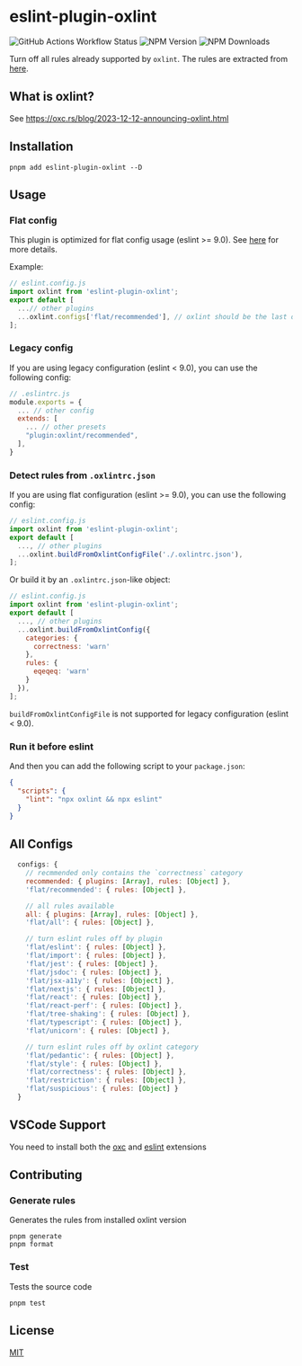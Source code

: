 # eslint-plugin-oxlint

![GitHub Actions Workflow Status](https://img.shields.io/github/actions/workflow/status/oxc-project/eslint-plugin-oxlint/.github%2Fworkflows%2Ftest.yml?branch=main)
![NPM Version](https://img.shields.io/npm/v/eslint-plugin-oxlint) ![NPM Downloads](https://img.shields.io/npm/dm/eslint-plugin-oxlint)

Turn off all rules already supported by `oxlint`. The rules are extracted from [here](https://github.com/oxc-project/oxc/blob/main/crates/oxc_linter/src/rules.rs).

## What is oxlint?

See https://oxc.rs/blog/2023-12-12-announcing-oxlint.html

## Installation

```shell
pnpm add eslint-plugin-oxlint --D
```

## Usage

### Flat config

This plugin is optimized for flat config usage (eslint >= 9.0). See [here](https://eslint.org/docs/latest/use/configure/configuration-files-new) for more details.

Example:

```js
// eslint.config.js
import oxlint from 'eslint-plugin-oxlint';
export default [
  ...// other plugins
  ...oxlint.configs['flat/recommended'], // oxlint should be the last one
];
```

### Legacy config

If you are using legacy configuration (eslint < 9.0), you can use the following config:

```js
// .eslintrc.js
module.exports = {
  ... // other config
  extends: [
    ... // other presets
    "plugin:oxlint/recommended",
  ],
}
```

### Detect rules from `.oxlintrc.json`

If you are using flat configuration (eslint >= 9.0), you can use the following config:

```js
// eslint.config.js
import oxlint from 'eslint-plugin-oxlint';
export default [
  ..., // other plugins
  ...oxlint.buildFromOxlintConfigFile('./.oxlintrc.json'),
];
```

Or build it by an `.oxlintrc.json`-like object:

```js
// eslint.config.js
import oxlint from 'eslint-plugin-oxlint';
export default [
  ..., // other plugins
  ...oxlint.buildFromOxlintConfig({
    categories: {
      correctness: 'warn'
    },
    rules: {
      eqeqeq: 'warn'
    }
  }),
];
```

`buildFromOxlintConfigFile` is not supported for legacy configuration (eslint < 9.0).

### Run it before eslint

And then you can add the following script to your `package.json`:

```json
{
  "scripts": {
    "lint": "npx oxlint && npx eslint"
  }
}
```

## All Configs

```js
  configs: {
    // recmmended only contains the `correctness` category
    recommended: { plugins: [Array], rules: [Object] },
    'flat/recommended': { rules: [Object] },

    // all rules available
    all: { plugins: [Array], rules: [Object] },
    'flat/all': { rules: [Object] },

    // turn eslint rules off by plugin
    'flat/eslint': { rules: [Object] },
    'flat/import': { rules: [Object] },
    'flat/jest': { rules: [Object] },
    'flat/jsdoc': { rules: [Object] },
    'flat/jsx-a11y': { rules: [Object] },
    'flat/nextjs': { rules: [Object] },
    'flat/react': { rules: [Object] },
    'flat/react-perf': { rules: [Object] },
    'flat/tree-shaking': { rules: [Object] },
    'flat/typescript': { rules: [Object] },
    'flat/unicorn': { rules: [Object] },

    // turn eslint rules off by oxlint category
    'flat/pedantic': { rules: [Object] },
    'flat/style': { rules: [Object] },
    'flat/correctness': { rules: [Object] },
    'flat/restriction': { rules: [Object] },
    'flat/suspicious': { rules: [Object] }
  }
```

## VSCode Support

You need to install both the [oxc](https://marketplace.visualstudio.com/items?itemName=oxc.oxc-vscode) and [eslint](https://marketplace.visualstudio.com/items?itemName=dbaeumer.vscode-eslint) extensions

## Contributing

### Generate rules

Generates the rules from installed oxlint version

```shell
pnpm generate
pnpm format
```

### Test

Tests the source code

```shell
pnpm test
```

## License

[MIT](https://github.com/Dunqing/eslint-plugin-oxlint/blob/main/LICENSE)
